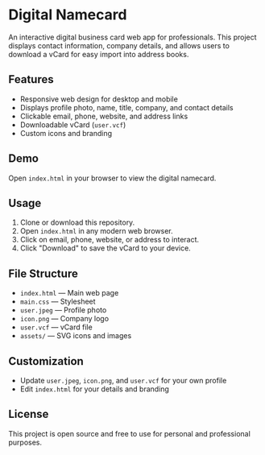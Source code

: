 
# Digital Namecard

An interactive digital business card web app for professionals. This project displays contact information, company details, and allows users to download a vCard for easy import into address books.

## Features

- Responsive web design for desktop and mobile
- Displays profile photo, name, title, company, and contact details
- Clickable email, phone, website, and address links
- Downloadable vCard (`user.vcf`)
- Custom icons and branding

## Demo

Open `index.html` in your browser to view the digital namecard.

## Usage

1. Clone or download this repository.
2. Open `index.html` in any modern web browser.
3. Click on email, phone, website, or address to interact.
4. Click "Download" to save the vCard to your device.

## File Structure

- `index.html` — Main web page
- `main.css` — Stylesheet
- `user.jpeg` — Profile photo
- `icon.png` — Company logo
- `user.vcf` — vCard file
- `assets/` — SVG icons and images

## Customization

- Update `user.jpeg`, `icon.png`, and `user.vcf` for your own profile
- Edit `index.html` for your details and branding

## License

This project is open source and free to use for personal and professional purposes.
